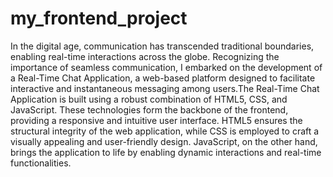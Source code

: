 # my_frontend_project
In the digital age, communication has transcended traditional boundaries, enabling real-time interactions across the globe. Recognizing the importance of seamless communication, I embarked on the development of a Real-Time Chat Application, a web-based platform designed to facilitate interactive and instantaneous messaging among users.The Real-Time Chat Application is built using a robust combination of HTML5, CSS, and JavaScript. These technologies form the backbone of the frontend, providing a responsive and intuitive user interface. HTML5 ensures the structural integrity of the web application, while CSS is employed to craft a visually appealing and user-friendly design. JavaScript, on the other hand, brings the application to life by enabling dynamic interactions and real-time functionalities.
